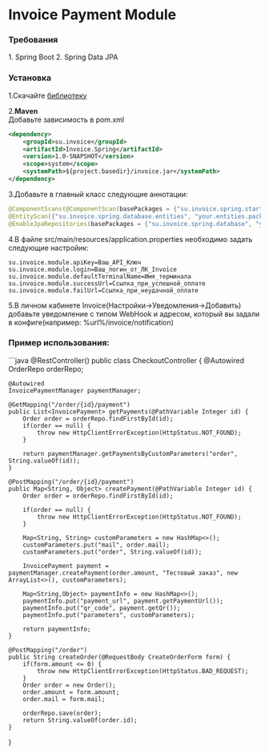 <h1>Invoice Payment Module</h1>

<h3>Требования</h3>
1. Spring Boot
2. Spring Data JPA

<h3>Установка</h3>

1.Скачайте [библиотеку](https://invoice.su)

2.**Maven**<br>
Добавьте зависимость в pom.xml
```xml
<dependency>
    <groupId>su.invoice</groupId>
    <artifactId>Invoice.Spring</artifactId>
    <version>1.0-SNAPSHOT</version>
    <scope>system</scope>
    <systemPath>${project.basedir}/invoice.jar</systemPath>
</dependency>
```
3.Добавьте в главный класс следующие аннотации:
```java
@ComponentScans(@ComponentScan(basePackages = {"su.invoice.spring.starter", "su.invoice.spring.controllers"}))
@EntityScan({"su.invoice.spring.database.entities", "your.entities.package"})
@EnableJpaRepositories(basePackages = {"su.invoice.spring.database", "your.repos.package"})
```
4.В файле src/main/resources/application.properties необходимо задать следующие настройик:
```
su.invoice.module.apiKey=Ваш_API_Ключ
su.invoice.module.login=Ваш_логин_от_ЛК_Invoice
su.invoice.module.defaultTerminalName=Имя_терминала
su.invoice.module.successUrl=Ссылка_при_успешной_оплате
su.invoice.module.failUrl=Ссылка_при_неудачной_оплате
```
5.В личном кабинете Invoice(Настройки->Уведомления->Добавить) добавьте уведомление с типом WebHook и адресом, который вы задали в конфиге(например: %url%/invoice/notification)

<h3>Пример использования:</h3>
```java
@RestController()
public class CheckoutController {
    @Autowired
    OrderRepo orderRepo;

    @Autowired
    InvoicePaymentManager paymentManager;

    @GetMapping("/order/{id}/payment")
    public List<InvoicePayment> getPayments(@PathVariable Integer id) {
        Order order = orderRepo.findFirstById(id);
        if(order == null) {
            throw new HttpClientErrorException(HttpStatus.NOT_FOUND);
        }

        return paymentManager.getPaymentsByCustomParameters("order", String.valueOf(id));
    }

    @PostMapping("/order/{id}/payment")
    public Map<String, Object> createPayment(@PathVariable Integer id) {
        Order order = orderRepo.findFirstById(id);

        if(order == null) {
            throw new HttpClientErrorException(HttpStatus.NOT_FOUND);
        }

        Map<String, String> customParameters = new HashMap<>();
        customParameters.put("mail", order.mail);
        customParameters.put("order", String.valueOf(id));

        InvoicePayment payment = paymentManager.createPayment(order.amount, "Тестовый заказ", new ArrayList<>(), customParameters);

        Map<String,Object> paymentInfo = new HashMap<>();
        paymentInfo.put("payment_url", payment.getPaymentUrl());
        paymentInfo.put("qr_code", payment.getQr());
        paymentInfo.put("parameters", customParameters);

        return paymentInfo;
    }

    @PostMapping("/order")
    public String createOrder(@RequestBody CreateOrderForm form) {
        if(form.amount <= 0) {
            throw new HttpClientErrorException(HttpStatus.BAD_REQUEST);
        }
        Order order = new Order();
        order.amount = form.amount;
        order.mail = form.mail;

        orderRepo.save(order);
        return String.valueOf(order.id);
    }
}
```